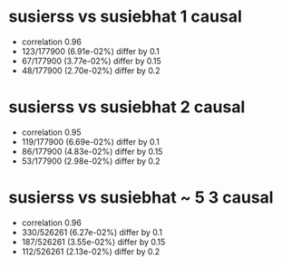 # susierss vs susiebhat  1 causal

- correlation 0.96
- 123/177900 (6.91e-02%) differ by 0.1
- 67/177900 (3.77e-02%) differ by 0.15
- 48/177900 (2.70e-02%) differ by 0.2


# susierss vs susiebhat  2 causal

- correlation 0.95
- 119/177900 (6.69e-02%) differ by 0.1
- 86/177900 (4.83e-02%) differ by 0.15
- 53/177900 (2.98e-02%) differ by 0.2


# susierss vs susiebhat  ~ 5 3 causal

- correlation 0.96
- 330/526261 (6.27e-02%) differ by 0.1
- 187/526261 (3.55e-02%) differ by 0.15
- 112/526261 (2.13e-02%) differ by 0.2


